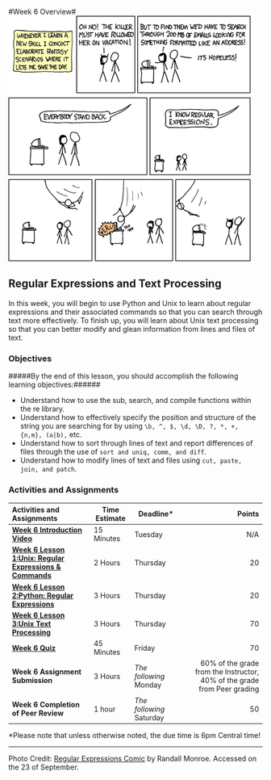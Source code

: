 #Week 6 Overview#
![XKCD Extrapolating](images/regular_expressions.png)
## Regular Expressions and Text Processing ##

In this week, you will begin to use Python and Unix to learn about regular expressions and their associated commands so that you can search through text more effectively.  To finish up, you will learn about Unix text processing so that you can better modify and glean information from lines and files of text.

### Objectives ###

#####By the end of this lesson, you should accomplish the following learning objectives:######

- Understand how to use the sub, search, and compile functions within the re library.
- Understand how to effectively specify the position and structure of the string you are searching for by using ```\b, ^, $, \d, \D, ?, *, +, {n,m}, (a|b),``` etc.
- Understand how to sort through lines of text and report differences of files through the use of ```sort and uniq, comm, and diff```.
- Understand how to modify lines of text and files using ```cut, paste, join, and patch```.


### Activities and Assignments ###

|Activities and Assignments | Time Estimate | Deadline* | Points|
|:------| -----|-------|----------:|
|**[Week 6 Introduction Video][w6v]**|15 Minutes|Tuesday|N/A|
|**[Week 6 Lesson 1:Unix: Regular Expressions & Commands](lesson1.md)**| 2 Hours |Thursday| 20|
|**[Week 6 Lesson 2:Python: Regular Expressions](lesson2.md)**| 3 Hours | Thursday | 20 |
|**[Week 6 Lesson 3:Unix Text Processing](lesson3.md)**| 3 Hours | Thursday| 70 |
|**[Week 6 Quiz][w6q]**| 45 Minutes | Friday | 70|
|**Week 6 Assignment Submission**| 3 Hours | *The following* Monday | 60% of the grade from the Instructor, 40% of the grade from Peer grading | 
|**Week 6 Completion of Peer Review**| 1 hour | *The following* Saturday | 50 | 

*Please note that unless otherwise noted, the due time is 6pm Central time!

----------
[w6q]: https://learn.illinois.edu/mod/quiz/
[w6v]: https://mediaspace.illinois.edu/media/

Photo Credit: [Regular Expressions Comic](http://xkcd.com/208/) by Randall Monroe. Accessed on the 23 of September.
